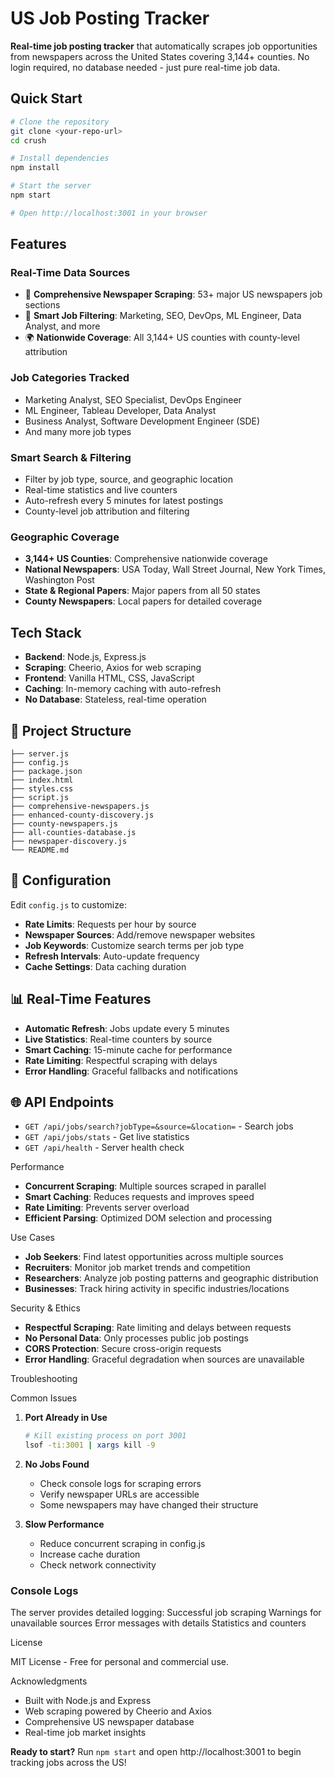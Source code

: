 #  US Job Posting Tracker

**Real-time job posting tracker** that automatically scrapes job opportunities from newspapers across the United States covering 3,144+ counties. No login required, no database needed - just pure real-time job data.

##  Quick Start

```bash
# Clone the repository
git clone <your-repo-url>
cd crush

# Install dependencies
npm install

# Start the server
npm start

# Open http://localhost:3001 in your browser
```

## Features

### **Real-Time Data Sources**
- 📰 **Comprehensive Newspaper Scraping**: 53+ major US newspapers job sections
- 🎯 **Smart Job Filtering**: Marketing, SEO, DevOps, ML Engineer, Data Analyst, and more
- 🌍 **Nationwide Coverage**: All 3,144+ US counties with county-level attribution

### **Job Categories Tracked**
- Marketing Analyst, SEO Specialist, DevOps Engineer
- ML Engineer, Tableau Developer, Data Analyst  
- Business Analyst, Software Development Engineer (SDE)
- And many more job types

### **Smart Search & Filtering**
- Filter by job type, source, and geographic location
- Real-time statistics and live counters
- Auto-refresh every 5 minutes for latest postings
- County-level job attribution and filtering

### **Geographic Coverage**
- **3,144+ US Counties**: Comprehensive nationwide coverage
- **National Newspapers**: USA Today, Wall Street Journal, New York Times, Washington Post
- **State & Regional Papers**: Major papers from all 50 states
- **County Newspapers**: Local papers for detailed coverage

##  Tech Stack

- **Backend**: Node.js, Express.js
- **Scraping**: Cheerio, Axios for web scraping
- **Frontend**: Vanilla HTML, CSS, JavaScript
- **Caching**: In-memory caching with auto-refresh
- **No Database**: Stateless, real-time operation

## 📁 Project Structure

```
├── server.js                       
├── config.js                    
├── package.json                 
├── index.html                  
├── styles.css                  
├── script.js                    
├── comprehensive-newspapers.js  
├── enhanced-county-discovery.js 
├── county-newspapers.js         
├── all-counties-database.js    
├── newspaper-discovery.js      
└── README.md                    
```

## 🔧 Configuration

Edit `config.js` to customize:

- **Rate Limits**: Requests per hour by source
- **Newspaper Sources**: Add/remove newspaper websites
- **Job Keywords**: Customize search terms per job type
- **Refresh Intervals**: Auto-update frequency
- **Cache Settings**: Data caching duration

## 📊 Real-Time Features

- **Automatic Refresh**: Jobs update every 5 minutes
- **Live Statistics**: Real-time counters by source
- **Smart Caching**: 15-minute cache for performance
- **Rate Limiting**: Respectful scraping with delays
- **Error Handling**: Graceful fallbacks and notifications

## 🌐 API Endpoints

- `GET /api/jobs/search?jobType=&source=&location=` - Search jobs
- `GET /api/jobs/stats` - Get live statistics  
- `GET /api/health` - Server health check

Performance

- **Concurrent Scraping**: Multiple sources scraped in parallel
- **Smart Caching**: Reduces requests and improves speed
- **Rate Limiting**: Prevents server overload
- **Efficient Parsing**: Optimized DOM selection and processing

Use Cases

- **Job Seekers**: Find latest opportunities across multiple sources
- **Recruiters**: Monitor job market trends and competition
- **Researchers**: Analyze job posting patterns and geographic distribution
- **Businesses**: Track hiring activity in specific industries/locations

Security & Ethics

- **Respectful Scraping**: Rate limiting and delays between requests
- **No Personal Data**: Only processes public job postings
- **CORS Protection**: Secure cross-origin requests
- **Error Handling**: Graceful degradation when sources are unavailable

Troubleshooting

Common Issues

1. **Port Already in Use**
   ```bash
   # Kill existing process on port 3001
   lsof -ti:3001 | xargs kill -9
   ```

2. **No Jobs Found**
   - Check console logs for scraping errors
   - Verify newspaper URLs are accessible
   - Some newspapers may have changed their structure

3. **Slow Performance**
   - Reduce concurrent scraping in config.js
   - Increase cache duration
   - Check network connectivity

### Console Logs

The server provides detailed logging:
Successful job scraping
Warnings for unavailable sources
Error messages with details
Statistics and counters

License

MIT License - Free for personal and commercial use.

Acknowledgments

- Built with Node.js and Express
- Web scraping powered by Cheerio and Axios
- Comprehensive US newspaper database
- Real-time job market insights


**Ready to start?** Run `npm start` and open http://localhost:3001 to begin tracking jobs across the US! 
